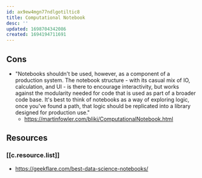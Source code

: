 ```yaml
---
id: ax9ew4mgn77ndlgotiltic8
title: Computational Notebook
desc: ''
updated: 1698704342086
created: 1694194711691
---
```


## Cons

- "Notebooks shouldn't be used, however, as a component of a production system. The notebook structure - with its casual mix of IO, calculation, and UI - is there to encourage interactivity, but works against the modularity needed for code that is used as part of a broader code base. It's best to think of notebooks as a way of exploring logic, once you've found a path, that logic should be replicated into a library designed for production use."
  - https://martinfowler.com/bliki/ComputationalNotebook.html
## Resources

### [[c.resource.list]]

- https://geekflare.com/best-data-science-notebooks/